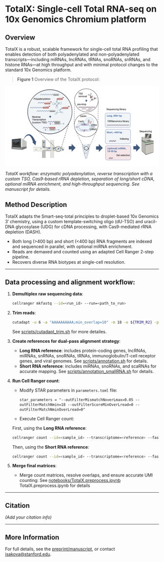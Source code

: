 # TotalX: Single-cell Total RNA-seq on 10x Genomics Chromium platform

## Overview

TotalX is a robust, scalable framework for single-cell total RNA profiling that enables detection of both polyadenylated and non-polyadenylated transcripts—including miRNAs, lncRNAs, tRNAs, snoRNAs, snRNAs, and histone RNAs—at high throughput and with minimal protocol changes to the standard 10x Genomics platform.

> **Figure 1** Overview of the TotalX protocol:

![Figure 1: Overview of TotalX protocol](TotalX_cover.png)

*TotalX workflow: enzymatic polyadenylation, reverse transcription with a custom TSO, Cas9-based rRNA depletion, separation of long/short cDNA, optional miRNA enrichment, and high-throughput sequencing. See manuscript for details.*

## Method Description

TotalX adapts the Smart-seq-total principles to droplet-based 10x Genomics 3′ chemistry, using a custom template-switching oligo (dU-TSO) and uracil-DNA glycosylase (UDG) for cDNA processing, with Cas9-mediated rRNA depletion (DASH).  
- Both long (>400 bp) and short (<400 bp) RNA fragments are indexed and sequenced in parallel, with optional miRNA enrichment.
- Reads are demaxed and counted using an adapted Cell Ranger 2-step pipeline.
- Recovers diverse RNA biotypes at single-cell resolution.

---



## Data processing and alignment workflow:

1. **Demultiplex raw sequencing data**:

   ```bash
   cellranger mkfastq --id=<run_id> --run=<path_to_run>
   ```

2. **Trim reads**:

   ```bash
   cutadapt -u 6 -a "AAAAAAAAAA;min_overlap=10" -m 18 -o ${TRIM_R2} -p ${TRIM_R1} "${R2_lane_file}" "${R1_lane_file}"
   ```
   See [scripts/cutadapt_trim.sh](scripts/cutadapt_trim.sh) for more detailes.

3. **Create references for dual-pass alignment strategy**:

   * **Long RNA reference**: includes protein-coding genes, lncRNAs, miRNAs, snRNAs, snoRNAs, tRNAs, immunoglobulin/T-cell receptor genes, and viral genomes. See [scripts/annotation.sh](scripts/annotation.sh) for details.
   * **Short RNA reference**: includes miRNAs, snoRNAs, and scaRNAs for accurate mapping. See [scripts/annotation\_smallRNA.sh](scripts/annotation_smallRNA.sh) for details.
     
4. **Run Cell Ranger count**:

   * Modify STAR parameters in `parameters.toml` file:

     ```
     star_parameters = "--outFilterMismatchNoverLmax=0.05 --outFilterMatchNmin=18 --outFilterScoreMinOverLread=0 --outFilterMatchNminOverLread=0"
     ```
   * Execute Cell Ranger count:
     
    First, using the **Long RNA reference**:
     ```bash
     cellranger count --id=<sample_id> --transcriptome=<reference> --fastqs=<fastq_dir> --sample=<sample_name> --include-introns=true
     ```

    Then, using the **Short RNA reference**:
     ```bash
     cellranger count --id=<sample_id> --transcriptome=<reference> --fastqs=<fastq_dir> --sample=<sample_name> --include-introns=true
     ```
6. **Merge final matrices**:

   * Merge count matrices, resolve overlaps, and ensure accurate UMI counting: See [notebooks/TotalX.preprocess.ipynb](notebooks/TotalX.preprocess.ipynb) TotalX.preprocess.ipynb for details 


---

## Citation

*(Add your citation info)*

---

## More Information

For full details, see the [preprint/manuscript](link), or contact isakova@stanford.edu.


